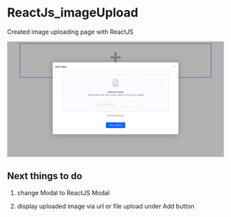 # ReactJs_imageUpload
Created image uploading page with ReactJS

![Preview](https://github.com/DaYeonHan/ReactJs_imageUpload/blob/master/src/image/2.png "Preview.png")


Next things to do
------
1) change Modal to ReactJS Modal

2) display uploaded image via url or file upload under Add button
